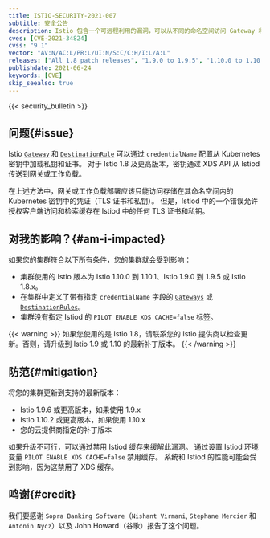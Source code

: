 ```yaml
---
title: ISTIO-SECURITY-2021-007
subtitle: 安全公告
description: Istio 包含一个可远程利用的漏洞，可以从不同的命名空间访问 Gateway 和 DestinationRule credentialName 字段中指定的身份凭据。
cves: [CVE-2021-34824]
cvss: "9.1"
vector: "AV:N/AC:L/PR:L/UI:N/S:C/C:H/I:L/A:L"
releases: ["All 1.8 patch releases", "1.9.0 to 1.9.5", "1.10.0 to 1.10.1"]
publishdate: 2021-06-24
keywords: [CVE]
skip_seealso: true
---
```


{{< security_bulletin >}}

## 问题{#issue}

Istio [`Gateway`](/zh/docs/tasks/traffic-management/ingress/secure-ingress/) 和 [`DestinationRule`](/zh/docs/reference/config/networking/destination-rule/) 可以通过 `credentialName` 配置从 Kubernetes 密钥中加载私钥和证书。
对于 Istio 1.8 及更高版本，密钥通过 XDS API 从 Istiod 传送到网关或工作负载。

在上述方法中，网关或工作负载部署应该只能访问存储在其命名空间内的 Kubernetes 密钥中的凭证（TLS 证书和私钥）。
但是，Istiod 中的一个错误允许授权客户端访问和检索缓存在 Istiod 中的任何 TLS 证书和私钥。

## 对我的影响？{#am-i-impacted}

如果您的集群符合以下所有条件，您的集群就会受到影响：

* 集群使用的 Istio 版本为 Istio 1.10.0 到 1.10.1、Istio 1.9.0 到 1.9.5 或 Istio 1.8.x。
* 在集群中定义了带有指定 `credentialName` 字段的 [`Gateways`](/zh/docs/tasks/traffic-management/ingress/secure-ingress/) 或 [`DestinationRules`](/zh/docs/reference/config/networking/destination-rule/)。
* 集群没有指定 Istiod 的 `PILOT ENABLE XDS CACHE=false` 标签。

{{< warning >}}
如果您使用的是 Istio 1.8，请联系您的 Istio 提供商以检查更新。否则，请升级到 Istio 1.9 或 1.10 的最新补丁版本。
{{< /warning >}}

## 防范{#mitigation}

将您的集群更新到支持的最新版本：

* Istio 1.9.6 或更高版本，如果使用 1.9.x
* Istio 1.10.2 或更高版本，如果使用 1.10.x
* 您的云提供商指定的补丁版本

如果升级不可行，可以通过禁用 Istiod 缓存来缓解此漏洞。
通过设置 Istiod 环境变量 `PILOT ENABLE XDS CACHE=false` 禁用缓存。
系统和 Istiod 的性能可能会受到影响，因为这禁用了 XDS 缓存。

## 鸣谢{#credit}

我们要感谢 `Sopra Banking Software`（`Nishant Virmani`, `Stephane Mercier` 和 `Antonin Nycz`）以及 John Howard（谷歌）报告了这个问题。